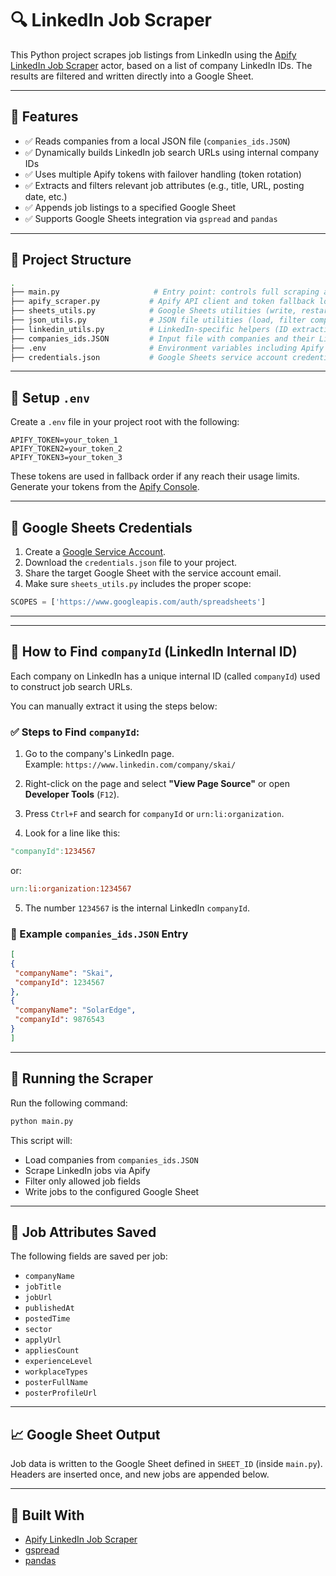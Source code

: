# 🔍 LinkedIn Job Scraper

This Python project scrapes job listings from LinkedIn using the [Apify LinkedIn Job Scraper](https://apify.com/marketplace) actor, based on a list of company LinkedIn IDs. The results are filtered and written directly into a Google Sheet.

---

## 📌 Features

- ✅ Reads companies from a local JSON file (`companies_ids.JSON`)
- ✅ Dynamically builds LinkedIn job search URLs using internal company IDs
- ✅ Uses multiple Apify tokens with failover handling (token rotation)
- ✅ Extracts and filters relevant job attributes (e.g., title, URL, posting date, etc.)
- ✅ Appends job listings to a specified Google Sheet
- ✅ Supports Google Sheets integration via `gspread` and `pandas`

---

## 📁 Project Structure

```bash
.
├── main.py                     # Entry point: controls full scraping and writing flow
├── apify_scraper.py           # Apify API client and token fallback logic
├── sheets_utils.py            # Google Sheets utilities (write, restart, filter jobs)
├── json_utils.py              # JSON file utilities (load, filter companies)
├── linkedin_utils.py          # LinkedIn-specific helpers (ID extraction, URL building)
├── companies_ids.JSON         # Input file with companies and their LinkedIn IDs
├── .env                       # Environment variables including Apify tokens
├── credentials.json           # Google Sheets service account credentials
```

---

## 🔐 Setup `.env`

Create a `.env` file in your project root with the following:

```env
APIFY_TOKEN=your_token_1
APIFY_TOKEN2=your_token_2
APIFY_TOKEN3=your_token_3
```

These tokens are used in fallback order if any reach their usage limits.  
Generate your tokens from the [Apify Console](https://console.apify.com/account/integrations?tab=api-clients).

---

## 🔑 Google Sheets Credentials

1. Create a [Google Service Account](https://console.cloud.google.com/iam-admin/serviceaccounts).
2. Download the `credentials.json` file to your project.
3. Share the target Google Sheet with the service account email.
4. Make sure `sheets_utils.py` includes the proper scope:

```python
SCOPES = ['https://www.googleapis.com/auth/spreadsheets']
```

---
---

## 🔎 How to Find `companyId` (LinkedIn Internal ID)

Each company on LinkedIn has a unique internal ID (called `companyId`) used to construct job search URLs.

You can manually extract it using the steps below:

### ✅ Steps to Find `companyId`:

1. Go to the company's LinkedIn page.  
   Example: `https://www.linkedin.com/company/skai/`

2. Right-click on the page and select **"View Page Source"** or open **Developer Tools** (`F12`).

3. Press `Ctrl+F` and search for `companyId` or `urn:li:organization`.

4. Look for a line like this:

```makefile
"companyId":1234567
```

or:
```makefile
urn:li:organization:1234567
```



5. The number `1234567` is the internal LinkedIn `companyId`.

### 📄 Example `companies_ids.JSON` Entry

```json
[
{
 "companyName": "Skai",
 "companyId": 1234567
},
{
 "companyName": "SolarEdge",
 "companyId": 9876543
}
]
```

---

## 🚀 Running the Scraper

Run the following command:

```bash
python main.py
```

This script will:

- Load companies from `companies_ids.JSON`
- Scrape LinkedIn jobs via Apify
- Filter only allowed job fields
- Write jobs to the configured Google Sheet

---

## 🧠 Job Attributes Saved

The following fields are saved per job:

- `companyName`
- `jobTitle`
- `jobUrl`
- `publishedAt`
- `postedTime`
- `sector`
- `applyUrl`
- `appliesCount`
- `experienceLevel`
- `workplaceTypes`
- `posterFullName`
- `posterProfileUrl`

---

## 📈 Google Sheet Output

Job data is written to the Google Sheet defined in `SHEET_ID` (inside `main.py`).  
Headers are inserted once, and new jobs are appended below.

---

## 🙌 Built With

- [Apify LinkedIn Job Scraper](https://apify.com/marketplace)
- [gspread](https://github.com/burnash/gspread)
- [pandas](https://pandas.pydata.org/)
